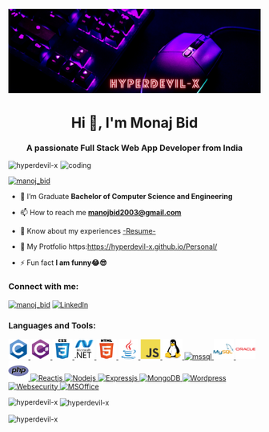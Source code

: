 ![logo](https://github.com/HyperDevil-X/HyperDevil-X/blob/main/spirit%20night.png)
<h1 align="center">Hi 👋, I'm Monaj Bid</h1>
<h3 align="center">A passionate Full Stack Web App Developer from India</h3>

<img align="right" alt="coding" width="400" src="https://static.vecteezy.com/system/resources/thumbnails/011/153/363/small/3d-web-developer-working-on-project-illustration-png.png">

<p align="left"> <img src="https://komarev.com/ghpvc/?username=hyperdevil-x&label=Profile%20views&color=0e75b6&style=flat" alt="hyperdevil-x" /> </p>

<p align="left"> <a href="https://twitter.com/manoj_bid" target="blank"><img src="https://img.shields.io/twitter/follow/manoj_bid?logo=twitter&style=for-the-badge" alt="manoj_bid" /></a> </p>

- 🌱 I’m Graduate **Bachelor of Computer Science and Engineering**

- 📫 How to reach me **manojbid2003@gmail.com**

- 📄 Know about my experiences [-Resume-](https://drive.google.com/file/d/1lbxRxo0xCXSbfniJsnSDBJxG-8DC2xEl/view?usp=drive_link)
  
- 📄 My Protfolio https:https://hyperdevil-x.github.io/Personal/

- ⚡ Fun fact **I am funny😂😎**

<h3 align="left">Connect with me:</h3>
<p align="left">
<a href="https://twitter.com/manoj_bid" target="blank"><img align="center" src="https://raw.githubusercontent.com/rahuldkjain/github-profile-readme-generator/master/src/images/icons/Social/twitter.svg" alt="manoj_bid" height="30" width="40" /></a>
<a href="https://www.linkedin.com/in/monaj-bid-0a1113220/" target="blank"><img align="center" src="https://raw.githubusercontent.com/rahuldkjain/github-profile-readme-generator/master/src/images/icons/Social/linked-in-alt.svg" alt="LinkedIn" height="30" width="40" /></a>
</p>

<h3 align="left">Languages and Tools:</h3>
<p align="left"> <a href="https://www.cprogramming.com/" target="_blank" rel="noreferrer"> <img src="https://raw.githubusercontent.com/devicons/devicon/master/icons/c/c-original.svg" alt="c" width="40" height="40"/> </a> <a href="https://www.w3schools.com/cs/" target="_blank" rel="noreferrer"> <img src="https://raw.githubusercontent.com/devicons/devicon/master/icons/csharp/csharp-original.svg" alt="csharp" width="40" height="40"/> </a> <a href="https://www.w3schools.com/css/" target="_blank" rel="noreferrer"> <img src="https://raw.githubusercontent.com/devicons/devicon/master/icons/css3/css3-original-wordmark.svg" alt="css3" width="40" height="40"/> </a> <a href="https://dotnet.microsoft.com/" target="_blank" rel="noreferrer"> <img src="https://raw.githubusercontent.com/devicons/devicon/master/icons/dot-net/dot-net-original-wordmark.svg" alt="dotnet" width="40" height="40"/> </a> <a href="https://www.w3.org/html/" target="_blank" rel="noreferrer"> <img src="https://raw.githubusercontent.com/devicons/devicon/master/icons/html5/html5-original-wordmark.svg" alt="html5" width="40" height="40"/> </a> <a href="https://www.java.com" target="_blank" rel="noreferrer"> <img src="https://raw.githubusercontent.com/devicons/devicon/master/icons/java/java-original.svg" alt="java" width="40" height="40"/> </a> <a href="https://developer.mozilla.org/en-US/docs/Web/JavaScript" target="_blank" rel="noreferrer"> <img src="https://raw.githubusercontent.com/devicons/devicon/master/icons/javascript/javascript-original.svg" alt="javascript" width="40" height="40"/> </a> <a href="https://www.linux.org/" target="_blank" rel="noreferrer"> <img src="https://raw.githubusercontent.com/devicons/devicon/master/icons/linux/linux-original.svg" alt="linux" width="40" height="40"/> </a> <a href="https://www.microsoft.com/en-us/sql-server" target="_blank" rel="noreferrer"> <img src="https://www.svgrepo.com/show/303229/microsoft-sql-server-logo.svg" alt="mssql" width="40" height="40"/> </a> <a href="https://www.mysql.com/" target="_blank" rel="noreferrer"> <img src="https://raw.githubusercontent.com/devicons/devicon/master/icons/mysql/mysql-original-wordmark.svg" alt="mysql" width="40" height="40"/> </a> <a href="https://www.oracle.com/" target="_blank" rel="noreferrer"> <img src="https://raw.githubusercontent.com/devicons/devicon/master/icons/oracle/oracle-original.svg" alt="oracle" width="40" height="40"/> </a> <a href="https://www.php.net" target="_blank" rel="noreferrer"> <img src="https://raw.githubusercontent.com/devicons/devicon/master/icons/php/php-original.svg" alt="php" width="40" height="40"/> </a>
<a href="https://react.dev/" target="_blank" rel="noreferrer"> <img src="https://icons8.com/icon/bzf0DqjXFHIW/react" alt="Reactjs" width="40" height="40"/> </a>
<a href="https://nodejs.org/en" target="_blank" rel="noreferrer"> <img src="https://icons8.com/icon/hsPbhkOH4FMe/node-js" alt="Nodejs" width="40" height="40"/> </a>
<a href="https://expressjs.com/" target="_blank" rel="noreferrer"> <img src="https://icons8.com/icon/2ZOaTclOqD4q/express-js" alt="Expressjs" width="40" height="40"/> </a>
<a href="https://www.mongodb.com/try/download/community" target="_blank" rel="noreferrer"> <img src="https://icons8.com/icon/bosfpvRzNOG8/mongo-db" alt="MongoDB" width="40" height="40"/> </a>
<a href="https://wordpress.com/" target="_blank" rel="noreferrer"> <img src="https://icons8.com/icon/13664/wordpress" alt="Wordpress" width="40" height="40"/> </a>
<a href="https://www.geeksforgeeks.org/web-security-considerations/" target="_blank" rel="noreferrer"> <img src="https://icons8.com/icon/xDfrszawXSMm/security-configuration" alt="Websecurity" width="40" height="40"/> </a><a href="https://www.microsoft.com/en-in/microsoft-365/business/compare-all-microsoft-365-business-products-b?ef_id=_k_87deff94f071113832c4984301ae12ba_k_&OCID=AIDcmmg9qnxz0z_SEM__k_87deff94f071113832c4984301ae12ba_k_&msclkid=87deff94f071113832c4984301ae12ba" target="_blank" rel="noreferrer"> <img src="https://icons8.com/icon/13640/ms-outlook" alt="MSOffice" width="40" height="40"/> </a></p>


<p><img align="left" src="https://github-readme-stats.vercel.app/api/top-langs?username=hyperdevil-x&show_icons=true&locale=en&layout=compact" alt="hyperdevil-x" /></p>

<p>&nbsp;<img align="center" src="https://github-readme-stats.vercel.app/api?username=hyperdevil-x&show_icons=true&locale=en" alt="hyperdevil-x" /></p>

<p><img align="center" src="https://github-readme-streak-stats.herokuapp.com/?user=hyperdevil-x&" alt="hyperdevil-x" /></p>
